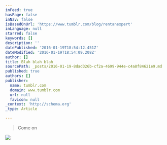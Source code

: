 ```yaml
---
inFeed: true
hasPage: false
inNav: false
isBasedOnUrl: 'https://www.tumblr.com/blog/rentanexpert'
inLanguage: null
starred: false
keywords: []
description: ''
datePublished: '2016-01-19T18:54:12.451Z'
dateModified: '2016-01-19T18:54:09.208Z'
author: []
title: Blah blah blah
sourcePath: _posts/2016-01-19-8dad326b-cf2a-4699-944e-c4a8f84621e9.md
published: true
authors: []
publisher:
  name: tumblr.com
  domain: www.tumblr.com
  url: null
  favicon: null
_context: 'http://schema.org'
_type: Article

---
```

> Come on

![](https://s3-us-west-2.amazonaws.com/the-grid-img/p/976496bd6a322dadb1b4f470266211c239324d83.gif)